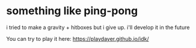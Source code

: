 # something like ping-pong

i tried to make a gravity + hitboxes but i give up. i'll develop it in the future

You can try to play it here: https://playdayer.github.io/idk/
